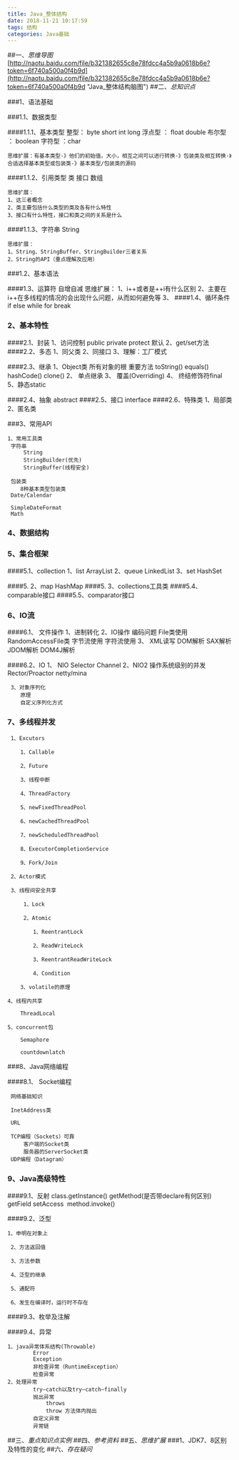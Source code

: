 ```yaml
---
title: Java_整体结构
date: 2018-11-21 10:17:59
tags: 结构
categories: Java基础
---
```

##一、*思维导图*
[http://naotu.baidu.com/file/b321382655c8e78fdcc4a5b9a0618b6e?token=6f740a500a0f4b9d](http://naotu.baidu.com/file/b321382655c8e78fdcc4a5b9a0618b6e?token=6f740a500a0f4b9d "Java_整体结构脑图")
##二、*总知识点*

###1、语法基础

###1.1、数据类型

####1.1.1、基本类型
	整型： byte short int long
	浮点型 ： float double
	布尔型 ： boolean
	字符型 ：char

	思维扩展：有基本类型-》他们的初始值，大小，相互之间可以进行转换-》包装类及相互转换-》合适选择基本类型或包装类-》基本类型/包装类的源码
####1.1.2、引用类型
	类  接口  数组

	思维扩展：
	1、这三者概念
	2、类主要包括什么类型的类及各有什么特性
	3、接口有什么特性，接口和类之间的关系是什么
####1.1.3、字符串
	String

	思维扩展：
	1、String、StringBuffer、StringBuilder三者关系
	2、String的API（重点理解及应用）

###1.2、基本语法

####1.3、运算符
	自增自减
	思维扩展：
	1、i++或者是++i有什么区别
	2、主要在i++在多线程的情况的会出现什么问题，从而如何避免等
	3、
####1.4、循环条件
	 if else while for break



### 2、基本特性

####2.1、封装
	1、访问控制
		 public private protect 默认
	2、get/set方法
####2.2、多态
	 1、同父类
	 2、同接口
	 3、理解：工厂模式

####2.3、继承
	1、Object类
		 所有对象的根
		 重要方法
		 toString()
		 equals()
		 hashCode()
		 clone()
	2、 单点继承
	3、 覆盖(Overriding)
	4、 终结修饰符final
	5、静态static

####2.4、抽象
	abstract
####2.5、接口
	interface
####2.6、特殊类
	1、局部类
	2、匿名类

###3、常用API

 	1、常用工具类
	 字符串
		 String
		 StringBuilder(优先)
		 StringBuffer(线程安全)
	
	 包装类
	 	8种基本类型包装类
	 Date/Calendar
	
	 SimpleDateFormat
	 Math

### 4、数据结构

### 5、集合框架

####5.1、collection
	 1、list
		ArrayList
	 2、queue
 		LinkedList
	 3、set
		 HashSet

####5. 2、map
	HashMap
####5. 3、collections工具类
####5.4、comparable接口
####5.5、comparator接口


### 6、IO流
####6.1、 文件操作
	1、进制转化
	2、IO操作
		 编码问题
		 File类使用
		 RandomAccessFile类
		 字节流使用
		 字符流使用
	3、 XML读写
		 DOM解析
		 SAX解析
		 JDOM解析
		 DOM4J解析

####6.2、IO
	 1、 NIO
		Selector
		Channel
	 2、NIO2
		 操作系统级别的并发
		 Rector/Proactor
		 netty/mina
	
	 3、对象序列化
		原理
		自定义序列化方式

### 7、多线程并发
	
	 1、Excutors
		
		1、Callable
			
		2、Future
			
		3、线程中断
			
		4、ThreadFactory
			
		5、newFixedThreadPool
			
		6、newCachedThreadPool
			
		7、newScheduledThreadPool
			
		8、ExecutorCompletionService
			
		9、Fork/Join
	
	 2、Actor模式
	
	 3、线程间安全共享
	
		 1、Lock
		
		 2、Atomic
	
			1、ReentrantLock
			
			2、ReadWriteLock
			
			3、ReentrantReadWriteLock
			
			4、Condition
			
		3、volatile的原理
	
	4、线程内共享
	
		ThreadLocal
	
	5、concurrent包
	
		Semaphore
		
		countdownlatch

###8、Java网络编程

####8.1、 Socket编程

	 网络基础知识
	
	 InetAddress类
	
	 URL
	
	 TCP编程（Sockets）可靠
		 客户端的Socket类
		 服务器的ServerSocket类
	 UDP编程（Datagram）



### 9、Java高级特性

####9.1、反射
	 class.getInstance()
	 getMethod(是否带declare有何区别)
	 getField
	 setAccess
	 method.invoke()


####9.2、泛型

 	1、申明在对象上
	
	 2、方法返回值
	
	 3、方法参数
	
	 4、泛型的继承
	
	 5、通配符
	
	 6、发生在编译时，运行时不存在


####9.3、枚举及注解


####9.4、异常

	1、java异常体系结构(Throwable)
			Error
			Exception
			非检查异常（RuntimeException）
			检查异常
	2、处理异常
			try—catch以及try—catch—finally
			抛出异常
				throws
				throw 方法体内抛出
			自定义异常
			异常链
##三、*重点知识点实例*
##四、*参考资料*
##五、*思维扩展*
###1、JDK7、8区别及特性的变化	
##六、*存在疑问*